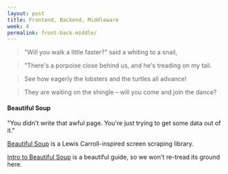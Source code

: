 ```yaml
---
layout: post
title: Frontend, Backend, Middleware
week: 4
permalink: front-back-middle/
---
```


> "Will you walk a little faster?" said a whiting to a snail,

> "There's a porpoise close behind us, and he's treading on my tail.

> See how eagerly the lobsters and the turtles all advance!

> They are waiting on the shingle – will you come and join the dance?


#### Beautiful Soup

"You didn't write that awful page. You're just trying to get some data out of it."

[Beautiful Soup](http://www.crummy.com/software/BeautifulSoup/) is a Lewis Carroll-inspired screen scraping library.

[Intro to Beautiful Soup](http://programminghistorian.org/lessons/intro-to-beautiful-soup) is a beautiful guide, so we won't re-tread its ground here.
